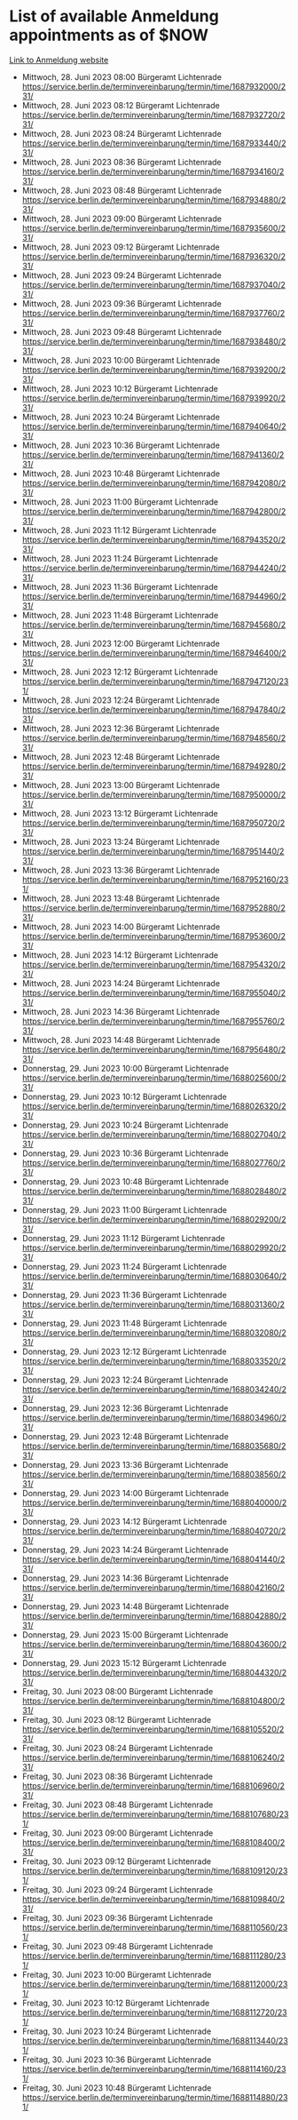 # List of available Anmeldung appointments as of $NOW
[Link to Anmeldung website](https://service.berlin.de/terminvereinbarung/termin/tag.php?termin=1&anliegen[]=120686&dienstleisterlist=122210,122217,327316,122219,327312,122227,327314,122231,327346,122243,327348,122254,122252,329742,122260,329745,122262,329748,122271,327278,122273,327274,122277,327276,330436,122280,327294,122282,327290,122284,327292,122291,327270,122285,327266,122286,327264,122296,327268,150230,329760,122297,327286,122294,327284,122312,329763,122314,329775,122304,327330,122311,327334,122309,327332,317869,122281,327352,122279,329772,122283,122276,327324,122274,327326,122267,329766,122246,327318,122251,327320,122257,327322,122208,327298,122226,327300&herkunft=http%3A%2F%2Fservice.berlin.de%2Fdienstleistung%2F120686%2F)
- Mittwoch, 28. Juni 2023 08:00 Bürgeramt Lichtenrade https://service.berlin.de/terminvereinbarung/termin/time/1687932000/231/
- Mittwoch, 28. Juni 2023 08:12 Bürgeramt Lichtenrade https://service.berlin.de/terminvereinbarung/termin/time/1687932720/231/
- Mittwoch, 28. Juni 2023 08:24 Bürgeramt Lichtenrade https://service.berlin.de/terminvereinbarung/termin/time/1687933440/231/
- Mittwoch, 28. Juni 2023 08:36 Bürgeramt Lichtenrade https://service.berlin.de/terminvereinbarung/termin/time/1687934160/231/
- Mittwoch, 28. Juni 2023 08:48 Bürgeramt Lichtenrade https://service.berlin.de/terminvereinbarung/termin/time/1687934880/231/
- Mittwoch, 28. Juni 2023 09:00 Bürgeramt Lichtenrade https://service.berlin.de/terminvereinbarung/termin/time/1687935600/231/
- Mittwoch, 28. Juni 2023 09:12 Bürgeramt Lichtenrade https://service.berlin.de/terminvereinbarung/termin/time/1687936320/231/
- Mittwoch, 28. Juni 2023 09:24 Bürgeramt Lichtenrade https://service.berlin.de/terminvereinbarung/termin/time/1687937040/231/
- Mittwoch, 28. Juni 2023 09:36 Bürgeramt Lichtenrade https://service.berlin.de/terminvereinbarung/termin/time/1687937760/231/
- Mittwoch, 28. Juni 2023 09:48 Bürgeramt Lichtenrade https://service.berlin.de/terminvereinbarung/termin/time/1687938480/231/
- Mittwoch, 28. Juni 2023 10:00 Bürgeramt Lichtenrade https://service.berlin.de/terminvereinbarung/termin/time/1687939200/231/
- Mittwoch, 28. Juni 2023 10:12 Bürgeramt Lichtenrade https://service.berlin.de/terminvereinbarung/termin/time/1687939920/231/
- Mittwoch, 28. Juni 2023 10:24 Bürgeramt Lichtenrade https://service.berlin.de/terminvereinbarung/termin/time/1687940640/231/
- Mittwoch, 28. Juni 2023 10:36 Bürgeramt Lichtenrade https://service.berlin.de/terminvereinbarung/termin/time/1687941360/231/
- Mittwoch, 28. Juni 2023 10:48 Bürgeramt Lichtenrade https://service.berlin.de/terminvereinbarung/termin/time/1687942080/231/
- Mittwoch, 28. Juni 2023 11:00 Bürgeramt Lichtenrade https://service.berlin.de/terminvereinbarung/termin/time/1687942800/231/
- Mittwoch, 28. Juni 2023 11:12 Bürgeramt Lichtenrade https://service.berlin.de/terminvereinbarung/termin/time/1687943520/231/
- Mittwoch, 28. Juni 2023 11:24 Bürgeramt Lichtenrade https://service.berlin.de/terminvereinbarung/termin/time/1687944240/231/
- Mittwoch, 28. Juni 2023 11:36 Bürgeramt Lichtenrade https://service.berlin.de/terminvereinbarung/termin/time/1687944960/231/
- Mittwoch, 28. Juni 2023 11:48 Bürgeramt Lichtenrade https://service.berlin.de/terminvereinbarung/termin/time/1687945680/231/
- Mittwoch, 28. Juni 2023 12:00 Bürgeramt Lichtenrade https://service.berlin.de/terminvereinbarung/termin/time/1687946400/231/
- Mittwoch, 28. Juni 2023 12:12 Bürgeramt Lichtenrade https://service.berlin.de/terminvereinbarung/termin/time/1687947120/231/
- Mittwoch, 28. Juni 2023 12:24 Bürgeramt Lichtenrade https://service.berlin.de/terminvereinbarung/termin/time/1687947840/231/
- Mittwoch, 28. Juni 2023 12:36 Bürgeramt Lichtenrade https://service.berlin.de/terminvereinbarung/termin/time/1687948560/231/
- Mittwoch, 28. Juni 2023 12:48 Bürgeramt Lichtenrade https://service.berlin.de/terminvereinbarung/termin/time/1687949280/231/
- Mittwoch, 28. Juni 2023 13:00 Bürgeramt Lichtenrade https://service.berlin.de/terminvereinbarung/termin/time/1687950000/231/
- Mittwoch, 28. Juni 2023 13:12 Bürgeramt Lichtenrade https://service.berlin.de/terminvereinbarung/termin/time/1687950720/231/
- Mittwoch, 28. Juni 2023 13:24 Bürgeramt Lichtenrade https://service.berlin.de/terminvereinbarung/termin/time/1687951440/231/
- Mittwoch, 28. Juni 2023 13:36 Bürgeramt Lichtenrade https://service.berlin.de/terminvereinbarung/termin/time/1687952160/231/
- Mittwoch, 28. Juni 2023 13:48 Bürgeramt Lichtenrade https://service.berlin.de/terminvereinbarung/termin/time/1687952880/231/
- Mittwoch, 28. Juni 2023 14:00 Bürgeramt Lichtenrade https://service.berlin.de/terminvereinbarung/termin/time/1687953600/231/
- Mittwoch, 28. Juni 2023 14:12 Bürgeramt Lichtenrade https://service.berlin.de/terminvereinbarung/termin/time/1687954320/231/
- Mittwoch, 28. Juni 2023 14:24 Bürgeramt Lichtenrade https://service.berlin.de/terminvereinbarung/termin/time/1687955040/231/
- Mittwoch, 28. Juni 2023 14:36 Bürgeramt Lichtenrade https://service.berlin.de/terminvereinbarung/termin/time/1687955760/231/
- Mittwoch, 28. Juni 2023 14:48 Bürgeramt Lichtenrade https://service.berlin.de/terminvereinbarung/termin/time/1687956480/231/
- Donnerstag, 29. Juni 2023 10:00 Bürgeramt Lichtenrade https://service.berlin.de/terminvereinbarung/termin/time/1688025600/231/
- Donnerstag, 29. Juni 2023 10:12 Bürgeramt Lichtenrade https://service.berlin.de/terminvereinbarung/termin/time/1688026320/231/
- Donnerstag, 29. Juni 2023 10:24 Bürgeramt Lichtenrade https://service.berlin.de/terminvereinbarung/termin/time/1688027040/231/
- Donnerstag, 29. Juni 2023 10:36 Bürgeramt Lichtenrade https://service.berlin.de/terminvereinbarung/termin/time/1688027760/231/
- Donnerstag, 29. Juni 2023 10:48 Bürgeramt Lichtenrade https://service.berlin.de/terminvereinbarung/termin/time/1688028480/231/
- Donnerstag, 29. Juni 2023 11:00 Bürgeramt Lichtenrade https://service.berlin.de/terminvereinbarung/termin/time/1688029200/231/
- Donnerstag, 29. Juni 2023 11:12 Bürgeramt Lichtenrade https://service.berlin.de/terminvereinbarung/termin/time/1688029920/231/
- Donnerstag, 29. Juni 2023 11:24 Bürgeramt Lichtenrade https://service.berlin.de/terminvereinbarung/termin/time/1688030640/231/
- Donnerstag, 29. Juni 2023 11:36 Bürgeramt Lichtenrade https://service.berlin.de/terminvereinbarung/termin/time/1688031360/231/
- Donnerstag, 29. Juni 2023 11:48 Bürgeramt Lichtenrade https://service.berlin.de/terminvereinbarung/termin/time/1688032080/231/
- Donnerstag, 29. Juni 2023 12:12 Bürgeramt Lichtenrade https://service.berlin.de/terminvereinbarung/termin/time/1688033520/231/
- Donnerstag, 29. Juni 2023 12:24 Bürgeramt Lichtenrade https://service.berlin.de/terminvereinbarung/termin/time/1688034240/231/
- Donnerstag, 29. Juni 2023 12:36 Bürgeramt Lichtenrade https://service.berlin.de/terminvereinbarung/termin/time/1688034960/231/
- Donnerstag, 29. Juni 2023 12:48 Bürgeramt Lichtenrade https://service.berlin.de/terminvereinbarung/termin/time/1688035680/231/
- Donnerstag, 29. Juni 2023 13:36 Bürgeramt Lichtenrade https://service.berlin.de/terminvereinbarung/termin/time/1688038560/231/
- Donnerstag, 29. Juni 2023 14:00 Bürgeramt Lichtenrade https://service.berlin.de/terminvereinbarung/termin/time/1688040000/231/
- Donnerstag, 29. Juni 2023 14:12 Bürgeramt Lichtenrade https://service.berlin.de/terminvereinbarung/termin/time/1688040720/231/
- Donnerstag, 29. Juni 2023 14:24 Bürgeramt Lichtenrade https://service.berlin.de/terminvereinbarung/termin/time/1688041440/231/
- Donnerstag, 29. Juni 2023 14:36 Bürgeramt Lichtenrade https://service.berlin.de/terminvereinbarung/termin/time/1688042160/231/
- Donnerstag, 29. Juni 2023 14:48 Bürgeramt Lichtenrade https://service.berlin.de/terminvereinbarung/termin/time/1688042880/231/
- Donnerstag, 29. Juni 2023 15:00 Bürgeramt Lichtenrade https://service.berlin.de/terminvereinbarung/termin/time/1688043600/231/
- Donnerstag, 29. Juni 2023 15:12 Bürgeramt Lichtenrade https://service.berlin.de/terminvereinbarung/termin/time/1688044320/231/
- Freitag, 30. Juni 2023 08:00 Bürgeramt Lichtenrade https://service.berlin.de/terminvereinbarung/termin/time/1688104800/231/
- Freitag, 30. Juni 2023 08:12 Bürgeramt Lichtenrade https://service.berlin.de/terminvereinbarung/termin/time/1688105520/231/
- Freitag, 30. Juni 2023 08:24 Bürgeramt Lichtenrade https://service.berlin.de/terminvereinbarung/termin/time/1688106240/231/
- Freitag, 30. Juni 2023 08:36 Bürgeramt Lichtenrade https://service.berlin.de/terminvereinbarung/termin/time/1688106960/231/
- Freitag, 30. Juni 2023 08:48 Bürgeramt Lichtenrade https://service.berlin.de/terminvereinbarung/termin/time/1688107680/231/
- Freitag, 30. Juni 2023 09:00 Bürgeramt Lichtenrade https://service.berlin.de/terminvereinbarung/termin/time/1688108400/231/
- Freitag, 30. Juni 2023 09:12 Bürgeramt Lichtenrade https://service.berlin.de/terminvereinbarung/termin/time/1688109120/231/
- Freitag, 30. Juni 2023 09:24 Bürgeramt Lichtenrade https://service.berlin.de/terminvereinbarung/termin/time/1688109840/231/
- Freitag, 30. Juni 2023 09:36 Bürgeramt Lichtenrade https://service.berlin.de/terminvereinbarung/termin/time/1688110560/231/
- Freitag, 30. Juni 2023 09:48 Bürgeramt Lichtenrade https://service.berlin.de/terminvereinbarung/termin/time/1688111280/231/
- Freitag, 30. Juni 2023 10:00 Bürgeramt Lichtenrade https://service.berlin.de/terminvereinbarung/termin/time/1688112000/231/
- Freitag, 30. Juni 2023 10:12 Bürgeramt Lichtenrade https://service.berlin.de/terminvereinbarung/termin/time/1688112720/231/
- Freitag, 30. Juni 2023 10:24 Bürgeramt Lichtenrade https://service.berlin.de/terminvereinbarung/termin/time/1688113440/231/
- Freitag, 30. Juni 2023 10:36 Bürgeramt Lichtenrade https://service.berlin.de/terminvereinbarung/termin/time/1688114160/231/
- Freitag, 30. Juni 2023 10:48 Bürgeramt Lichtenrade https://service.berlin.de/terminvereinbarung/termin/time/1688114880/231/
